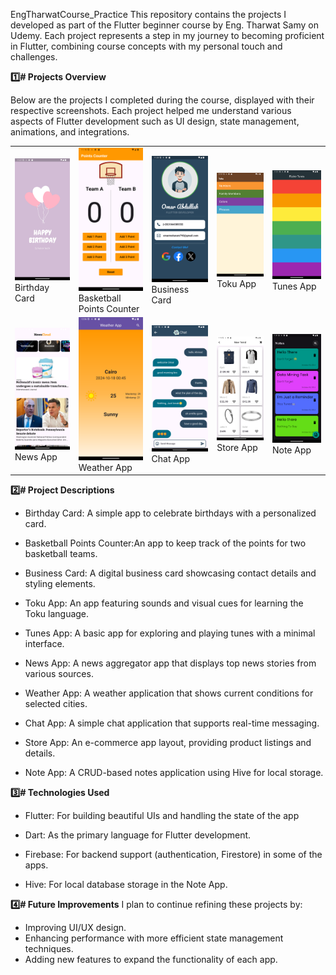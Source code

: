 EngTharwatCourse_Practice
This repository contains the projects I developed as part of the Flutter beginner course by Eng. Tharwat Samy on Udemy. Each project represents a step in my journey to becoming proficient in Flutter, combining course concepts with my personal touch and challenges.

**1️⃣# Projects Overview**

Below are the projects I completed during the course, displayed with their respective screenshots. Each project helped me understand various aspects of Flutter development such as UI design, state management, animations, and integrations.

<table> <tr> <td><img src="Screenshot_1729196863.png" alt="Birthday Card" width="150"/><br/>Birthday Card</td> <td><img src="Screenshot_1729196320.png" alt="Basketball Points Counter" width="150"/><br/>Basketball Points Counter</td> <td><img src="Screenshot_1729197217.png" alt="Business Card" width="150"/><br/>Business Card</td> <td><img src="Screenshot_1729199873.png" alt="Toku App" width="150"/><br/>Toku App</td> <td><img src="Screenshot_1729198327.png" alt="Tunes App" width="150"/><br/>Tunes App</td> </tr> <tr> <td><img src="Screenshot_1729200987.png" alt="News App" width="150"/><br/>News App</td> <td><img src="Screenshot_1729202197.png" alt="Weather App" width="150"/><br/>Weather App</td> <td><img src="Screenshot_1729202876.png" alt="Chat App" width="150"/><br/>Chat App</td> <td><img src="Screenshot_1729203574.png" alt="Store App" width="150"/><br/>Store App</td> <td><img src="Screenshot_1729204308.png" alt="Note App" width="150"/><br/>Note App</td> </tr> </table>


**2️⃣# Project Descriptions**
- Birthday Card: A simple app to celebrate birthdays with a personalized card.

- Basketball Points Counter:An app to keep track of the points for two basketball teams.

- Business Card: A digital business card showcasing contact details and styling elements.

- Toku App: An app featuring sounds and visual cues for learning the Toku language.

- Tunes App: A basic app for exploring and playing tunes with a minimal interface.

- News App: A news aggregator app that displays top news stories from various sources.

- Weather App: A weather application that shows current conditions for selected cities.

- Chat App: A simple chat application that supports real-time messaging.

- Store App: An e-commerce app layout, providing product listings and details.

- Note App: A CRUD-based notes application using Hive for local storage.

**3️⃣# Technologies Used**
- Flutter: For building beautiful UIs and handling the state of the app

- Dart: As the primary language for Flutter development.

- Firebase: For backend support (authentication, Firestore) in some of the apps.

- Hive: For local database storage in the Note App.

**4️⃣# Future Improvements**
I plan to continue refining these projects by:

- Improving UI/UX design.
- Enhancing performance with more efficient state management techniques.
- Adding new features to expand the functionality of each app.